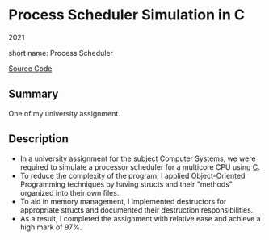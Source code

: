 # Process Scheduler Simulation in C
2021

short name: Process Scheduler

[Source Code](https://github.com/chomosuke/comp30023-project-1)

## Summary
One of my university assignment.

## Description
- In a university assignment for the subject Computer Systems, we were required to simulate a processor scheduler for a multicore CPU using [C](../skills/c.md).
- To reduce the complexity of the program, I applied Object-Oriented Programming techniques by having structs and their "methods" organized into their own files.
- To aid in memory management, I implemented destructors for appropriate structs and documented their destruction responsibilities.
- As a result, I completed the assignment with relative ease and achieve a high mark of 97%.
